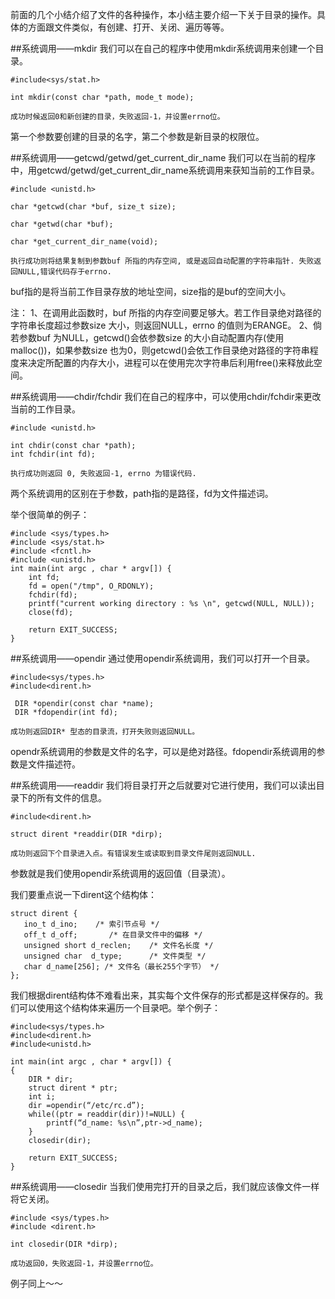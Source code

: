 前面的几个小结介绍了文件的各种操作，本小结主要介绍一下关于目录的操作。具体的方面跟文件类似，有创建、打开、关闭、遍历等等。

##系统调用——mkdir
我们可以在自己的程序中使用mkdir系统调用来创建一个目录。

```
#include<sys/stat.h>

int mkdir(const char *path, mode_t mode);

成功时候返回0和新创建的目录，失败返回-1，并设置errno位。
```
第一个参数要创建的目录的名字，第二个参数是新目录的权限位。


##系统调用——getcwd/getwd/get_current_dir_name
我们可以在当前的程序中，用getcwd/getwd/get_current_dir_name系统调用来获知当前的工作目录。

```
#include <unistd.h>

char *getcwd(char *buf, size_t size);

char *getwd(char *buf);

char *get_current_dir_name(void);

执行成功则将结果复制到参数buf 所指的内存空间, 或是返回自动配置的字符串指针. 失败返回NULL,错误代码存于errno.

```
buf指的是将当前工作目录存放的地址空间，size指的是buf的空间大小。

注：
1、在调用此函数时，buf 所指的内存空间要足够大。若工作目录绝对路径的字符串长度超过参数size 大小，则返回NULL，errno 的值则为ERANGE。
2、倘若参数buf 为NULL，getcwd()会依参数size 的大小自动配置内存(使用malloc())，如果参数size 也为0，则getcwd()会依工作目录绝对路径的字符串程度来决定所配置的内存大小，进程可以在使用完次字符串后利用free()来释放此空间。


##系统调用——chdir/fchdir
我们在自己的程序中，可以使用chdir/fchdir来更改当前的工作目录。

```
#include <unistd.h>

int chdir(const char *path);
int fchdir(int fd);

执行成功则返回 0, 失败返回-1, errno 为错误代码.
```

两个系统调用的区别在于参数，path指的是路径，fd为文件描述词。

举个很简单的例子：

```
#include <sys/types.h>
#include <sys/stat.h>
#include <fcntl.h>
#include <unistd.h>
int main(int argc , char * argv[]) {
    int fd;
    fd = open("/tmp", O_RDONLY);
    fchdir(fd);
    printf("current working directory : %s \n", getcwd(NULL, NULL));
    close(fd);
    
    return EXIT_SUCCESS;
}
```


##系统调用——opendir
通过使用opendir系统调用，我们可以打开一个目录。

```
#include<sys/types.h>
#include<dirent.h>

 DIR *opendir(const char *name);
 DIR *fdopendir(int fd);

成功则返回DIR* 型态的目录流，打开失败则返回NULL。

```
opendr系统调用的参数是文件的名字，可以是绝对路径。fdopendir系统调用的参数是文件描述符。

##系统调用——readdir
我们将目录打开之后就要对它进行使用，我们可以读出目录下的所有文件的信息。

```
#include<dirent.h>

struct dirent *readdir(DIR *dirp);

成功则返回下个目录进入点。有错误发生或读取到目录文件尾则返回NULL.
```
参数就是我们使用opendir系统调用的返回值（目录流）。

我们要重点说一下dirent这个结构体：

```
struct dirent {
   ino_t d_ino;    /* 索引节点号 */
   off_t d_off;       /* 在目录文件中的偏移 */
   unsigned short d_reclen;    /* 文件名长度 */
   unsigned char  d_type;      /* 文件类型 */
   char d_name[256]; /* 文件名（最长255个字节） */
};

```
我们根据dirent结构体不难看出来，其实每个文件保存的形式都是这样保存的。我们可以使用这个结构体来遍历一个目录吧。举个例子：

```
#include<sys/types.h>
#include<dirent.h>
#include<unistd.h>

int main(int argc , char * argv[]) {
{
    DIR * dir;
    struct dirent * ptr;
    int i;
    dir =opendir(“/etc/rc.d”);
    while((ptr = readdir(dir))!=NULL) {
        printf(“d_name: %s\n”,ptr->d_name);
    }
    closedir(dir);
    
    return EXIT_SUCCESS;
}
```


##系统调用——closedir
当我们使用完打开的目录之后，我们就应该像文件一样将它关闭。

```
#include <sys/types.h>
#include <dirent.h>

int closedir(DIR *dirp);

成功返回0，失败返回-1，并设置errno位。

```
例子同上～～
